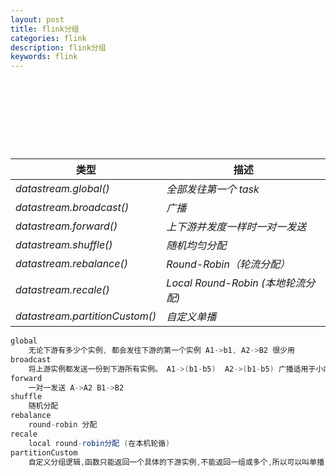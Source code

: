 ```yaml
---
layout: post
title: flink分组
categories: flink
description: flink分组
keywords: flink
---
```


 <meta name="referrer" content="no-referrer"/>
​

​

​

​

| **类型**                       | **描述**                           |
| ------------------------------ | ---------------------------------- |
| _datastream.global()_          | _全部发往第一个 task_              |
| _datastream.broadcast()_       | _广播_                             |
| _datastream.forward()_         | _上下游并发度一样时一对一发送_     |
| _datastream.shuffle()_         | _随机均匀分配_                     |
| _datastream.rebalance()_       | _Round-Robin（轮流分配）_          |
| _datastream.recale()_          | _Local Round-Robin (本地轮流分配)_ |
| _datastream.partitionCustom()_ | _自定义单播_                       |

```java
global
	无论下游有多少个实例, 都会发往下游的第一个实例 A1->b1, A2->B2 很少用
broadcast
	将上游实例都发送一份到下游所有实例。 A1->(b1-b5)  A2->(b1-b5) 广播适用于小内存算子
forward
	一对一发送 A->A2 B1->B2
shuffle
	随机分配
rebalance
	round-robin 分配
recale
	local round-robin分配 (在本机轮循)
partitionCustom
	自定义分组逻辑,函数只能返回一个具体的下游实例,不能返回一组或多个,所以可以叫单播
```
